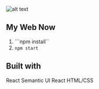 ![alt text](https://gph.is/g/EG0OqJa)

## My Web Now
 
 1. ```npm install``
 2. ``` npm start ```
 
 
 ## Built with 
 
 React
 Semantic UI React
 HTML/CSS
